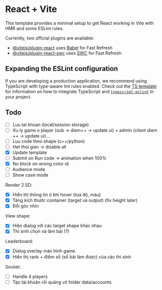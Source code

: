 # React + Vite

This template provides a minimal setup to get React working in Vite with HMR and some ESLint rules.

Currently, two official plugins are available:

- [@vitejs/plugin-react](https://github.com/vitejs/vite-plugin-react/blob/main/packages/plugin-react) uses [Babel](https://babeljs.io/) for Fast Refresh
- [@vitejs/plugin-react-swc](https://github.com/vitejs/vite-plugin-react/blob/main/packages/plugin-react-swc) uses [SWC](https://swc.rs/) for Fast Refresh

## Expanding the ESLint configuration

If you are developing a production application, we recommend using TypeScript with type-aware lint rules enabled. Check out the [TS template](https://github.com/vitejs/vite/tree/main/packages/create-vite/template-react-ts) for information on how to integrate TypeScript and [`typescript-eslint`](https://typescript-eslint.io) in your project.

## Todo

- [ ] Luu tai khoan (local/session storage)
- [ ] Xu ly game o player (sub -> diem++ -> update ui) + admin (client diem ++ -> update ui)...
- [ ] Luu code theo shape (c++/python)
- [ ] Het thoi gian -> disable all
- [x] Update template
- [ ] Submit on Run code -> animation when 100%
- [x] No block on wrong color id
- [ ] Audience mode
- [ ] Show case mode

Render 2.5D:
- [x] Hiển thị thông tin ô khi hover (tọa độ, màu)
- [x] Tăng kích thước container (target và output) (fix height later)
- [x] Đổi góc nhìn

View shape:
- [x] Hiện dialog với các target shape khác nhau
- [x] Thí sinh chọn và làm bài (?)

Leaderboard:
- [x] Dialog overlay màn hình game.
- [x] Hiển thị rank + điểm số (số bài làm được) của các thí sinh

Socket:
- [ ] Handle 4 players
- [ ] Tạo tài khoản rồi quăng vô folder data/accounts
